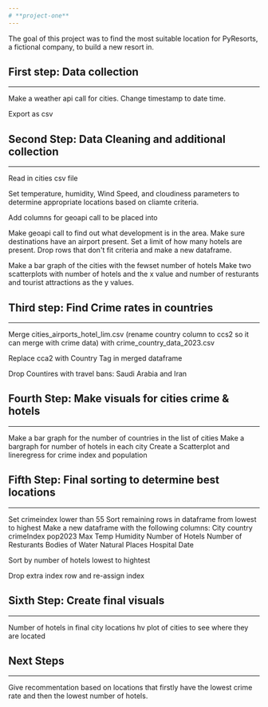 ```yaml
---
# **project-one**
---
```

The goal of this project was to find the most suitable location for PyResorts, a fictional company, to build a new resort in. 


## First step: Data collection
---

Make a weather api call for cities. Change timestamp to date time.

Export as csv 

## Second Step: Data Cleaning and additional collection 
---

Read in cities csv file 

Set temperature, humidity, Wind Speed, and cloudiness parameters to determine appropriate locations based on cliamte criteria. 

Add columns for geoapi call to be placed into 

Make geoapi call to find out what development is in the area. Make sure destinations have an airport present. Set a limit of how many hotels are present. Drop rows that don't fit criteria and make a new dataframe.  

Make a bar graph of the cities with the fewset number of hotels
Make two scatterplots with number of hotels and the x value and number of resturants and tourist attractions as the y values.

## Third step: Find Crime rates in countries 
---
Merge cities_airports_hotel_lim.csv (rename country column to ccs2 so it can merge with crime data) with crime_country_data_2023.csv 

Replace cca2 with Country Tag in merged dataframe 

Drop Countires with travel bans: Saudi Arabia and Iran 


## Fourth Step: Make visuals for cities crime & hotels 
---
Make a bar graph for the number of countries in the list of cities
Make a bargraph for number of hotels in each city 
Create a Scatterplot and lineregress for crime index and population 


## Fifth Step: Final sorting to determine best locations 
---
Set crimeindex lower than 55 
Sort remaining rows in dataframe from lowest to highest 
Make a new dataframe with the following columns: City	country	crimeIndex	pop2023	Max Temp	Humidity	Number of Hotels	Number of Resturants	Bodies of Water	Natural Places	Hospital	Date

Sort by number of hotels lowest to hightest 

Drop extra index row and re-assign index

## Sixth Step: Create final visuals 
---
Number of hotels in final city locations
hv plot of cities to see where they are located  

## Next Steps
---
Give recommentation based on locations that firstly have the lowest crime rate and then the lowest number of hotels. 
